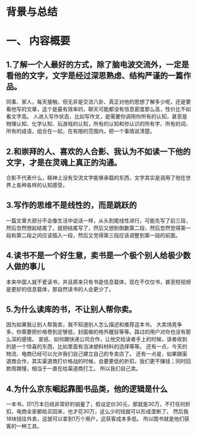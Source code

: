 # 背景与总结


# 一、 内容概要
## 1.了解一个人最好的方式，除了脑电波交流外，一定是看他的文字，文字是经过深思熟虑、结构严谨的一篇作品。
同事、家人，每天接触，但无非是交流八卦、真正对他的思想了解多少呢，还是要看他写的文章，这个是最有效率的，聊天可能都没有信息密度那么高，性价比不如看文字高。
人进入写作状态，比如写作文，是需要你调用你所有的认知，甚至是物理认知、化学认知、玩游戏的认知，所有的认知和你认识的所有字、所有的词、所有的成语，组合在一起，在有限的范围内，把一个事情说清楚。

## 2.和崇拜的人、喜欢的人合影、我认为不如读一下他的文字，才是在灵魂上真正的沟通。
合影不代表什么，精神上没有交流文字能够承载的东西，文字其实是调用了他在世界上各种各样的认知感受。

## 3.写作的思维不是线性的，而是跳跃的
一篇文章大部分不会像生活中说话一样，从头到尾线性进行，可能先写了前三段，然后忽然想起结尾了，就把结尾写了，然后又想到倒数第二段，然后忽然觉得第一段和第二段之间应该插入一段，然后又觉得第三段应该调整到第一段的前面。

## 4.读书不是一个好生意，卖书是一个极个别人给极少数人做的事儿
本来中国人就不爱读书，并且原来只有书是信息载体，现在不仅仅书，甚至短视频是更好的信息载体，那自然读书的人会更少了。

## 5.为什么读库的书，不让别人帮你卖。
因为如果我让别人帮我卖，我不知道别人怎么描述和推荐这本书。
大卖场竞争多，你需要把价格卷到足够低，封面做的格外醒目等等。路过的用户对你也没有那么深的感情。
宣纸、如何跟快递公司合作，让他交给读者手上的时候，读者收到的是一个惊喜的东西，比如里面有泡沫塑料材料的选择等等。
还有一点，今天的物流、电商已经可以允许我们自己建立自己的专卖店了。
还有一点是，如果跟渠道商合作，其实渠道商打价格战的时候，会要更低的折扣，我们更不赚钱；同时回款周期慢，相当于一直在给渠道商打工。
所以我们自己卖。

## 4.为什么京东崛起靠图书品类，他的逻辑是什么
一本书，印1万本已经非常好的销量了，假设定价30元，那就是30万，不打任何折扣，电商全家都给买回来，也才花30万，这么少的钱就可以形成垄断了。
然后我18块钱往外卖，这就可以拿到1万个用户，这获客成本多低。
所以图书就是他们获客的一种工具。
